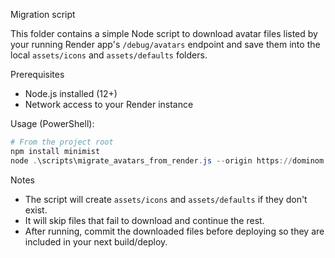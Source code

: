 Migration script

This folder contains a simple Node script to download avatar files listed by your running Render app's `/debug/avatars` endpoint and save them into the local `assets/icons` and `assets/defaults` folders.

Prerequisites
- Node.js installed (12+)
- Network access to your Render instance

Usage (PowerShell):

```powershell
# From the project root
npm install minimist
node .\scripts\migrate_avatars_from_render.js --origin https://dominom.onrender.com
```

Notes
- The script will create `assets/icons` and `assets/defaults` if they don't exist.
- It will skip files that fail to download and continue the rest.
- After running, commit the downloaded files before deploying so they are included in your next build/deploy.
